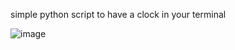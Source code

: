 simple python script to have a clock in your terminal


![image](https://github.com/user-attachments/assets/4938dbe4-5f2a-45af-a22c-38d0edb702d1)
